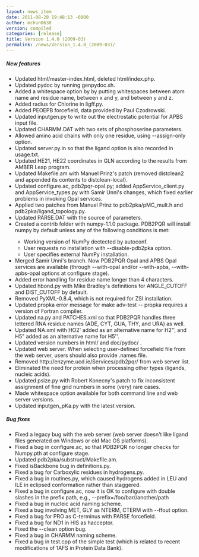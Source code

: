 ```yaml
---
layout: news_item
date: 2011-08-28 19:48:13 -0800
author: mchun0630
version: compiled
categories: [release]
title: Version 1.4.0 (2009-03)
permalink: /news/Version_1.4.0_(2009-03)/
---
```



<h5>New features</h5>
<ul>
<li>Updated html/master-index.html, deleted html/index.php.</li>
<li>Updated pydoc by running genpydoc.sh.</li>
<li>Added a whitespace option by by putting whitespaces between atom name and residue name, between x and y, and between y and z.</li>
<li>Added radius for Chlorine in ligff.py.</li>
<li>Added PEOEPB forcefield, data provided by Paul Czodrowski.</li>
<li>Updated inputgen.py to write out the electrostatic potential for APBS input file. </li>
<li>Updated CHARMM.DAT with two sets of phosphoserine parameters.</li>
<li>Allowed amino acid chains with only one residue, using --assign-only option.</li>
<li>Updated server.py.in so that the ligand option is also recorded in usage.txt. </li>
<li>Updated HE21, HE22 coordinates in GLN according to the results from AMBER Leap program.</li>
<li>Updated Makefile.am with Manuel Prinz's patch (removed distclean2 and appended its contents to distclean-local).</li>
<li>Updated configure.ac, pdb2pqr-opal.py; added AppService_client.py and AppService_types.py with Samir Unni's changes, which fixed earlier problems in invoking Opal services.</li>
<li>Applied two patches from Manuel Prinz to pdb2pka/pMC_mult.h and pdb2pka/ligand_topology.py. </li>
<li>Updated PARSE.DAT with the source of parameters. </li>
<li>Created a contrib folder with numpy-1.1.0 package. PDB2PQR will install numpy by default unless any of the following conditions is met:</li>
<ul>
<li>Working version of NumPy dectected by autoconf.</li>
<li>User requests no installation with --disable-pdb2pka option.</li>
<li>User specifies external NumPy installation.  </li>
</ul>
<li>Merged Samir Unni's branch. Now PDB2PQR Opal and APBS Opal services are available (through --with-opal and/or --with-apbs, --with-apbs-opal options at configure stage).</li>
<li>Added error handling for residue name longer than 4 characters.</li>
<li>Updated hbond.py with Mike Bradley's definitions for ANGLE_CUTOFF and DIST_CUTOFF by default.</li>
<li>Removed PyXML-0.8.4, which is not required for ZSI installation.</li>
<li>Updated propka error message for make adv-test -- propka requires a version of Fortran compiler.</li>
<li>Updated na.py and PATCHES.xml so that PDB2PQR handles three lettered RNA residue names (ADE, CYT, GUA, THY, and URA) as well.</li>
<li>Updated NA.xml with HO2' added as an alternative name for H2'', and H5" added as an alternative name for H5''. </li>
<li>Updated version numbers in html/ and doc/pydoc/ .</li>
<li>Updated web server. When selecting user-defined forcefield file from the web server, users should also provide .names file.</li>
<li>Removed http://enzyme.ucd.ie/Services/pdb2pqr/ from web server list.</li>
<li>Eliminated the need for protein when processing other types (ligands,  nucleic acids).</li>
<li>Updated psize.py with Robert Konecny's patch to fix inconsistent assignment of fine grid numbers in some (very) rare cases.</li>
<li>Made whitespace option available for both command line and web server versions.</li>
<li>Updated inputgen_pKa.py with the latest version.</li>
</ul>


<h5>Bug fixes</h5>
<ul>
<li>Fixed a legacy bug with the web server (web server doesn't like ligand files generated on Windows or old Mac OS platforms).</li>
<li>Fixed a bug in configure.ac, so that PDB2PQR no longer checks for Numpy.pth at configure stage.</li>
<li>Updated pdb2pka/substruct/Makefile.am. </li>
<li>Fixed isBackbone bug in definitions.py.</li>
<li>Fixed a bug for Carboxylic residues in hydrogens.py.</li>
<li>Fixed a bug in routines.py, which caused hydrogens added in LEU and ILE in eclipsed conformation rather than staggered. </li>
<li>Fixed a bug in configure.ac, now it is OK to configure with double slashes in the prefix path, e.g.,  --prefix=/foo/bar//another/path </li>
<li>Fixed a bug in nucleic acid naming scheme. </li>
<li>Fixed a bug involving MET, GLY as NTERM, CTERM with --ffout option.</li>
<li>Fixed a bug for PRO as C-terminus with PARSE forcefield. </li>
<li>Fixed a bug for ND1 in HIS as hacceptor.</li>
<li>Fixed the --clean option bug.</li>
<li>Fixed a bug in CHARMM naming scheme.</li>
<li>Fixed a bug in test.cpp of the simple test (which is related to recent modifications of 1AFS in Protein Data Bank).</li>
</ul>
